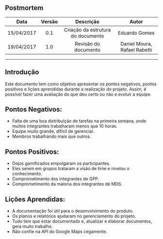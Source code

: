 ## Postmortem

| Data | Versão | Descrição | Autor |
|:----:|:------:|:---------:|:-----:|
|15/04/2017|0.1|Criação da estrutura do documento|Eduardo Gomes|
|19/04/2017|1.0|Revisão do documento|Daniel Moura, Rafael Rabetti|


***

## Introdução

Este documento tem como objetivo apresentar os pontos negativos, pontos positivos e lições aprendidas durante a realização do projeto. Assim, é possível fazer uma avaliação do que deu certo ou não e evoluir a equipe.

## Pontos Negativos:
* Falta de uma boa distribuição de tarefas na primeira semana, onde muitos integrantes trabalharam menos que 10 horas.
* Equipe muito grande, difícil de gerenciar.
* Membros trabalhando mais que outros.

## Pontos Positivos:
* Dojos gamificados empolgaram os participantes. 
* Eles serem em grupos trataram a visão de time e nivelou o conhecimento.
* Comprometimento dos integrantes de GPP.
* Comprometimento da maioria dos integrantes de MDS.

## Lições Aprendidas:
* A documentação foi útil para o desenvolvimento do produto.
* Os planos e relatórios ajudaram no gerenciamento do projeto.
* Tudo tem que estar documentado e, atualizar e elaborar documentos, gera muito trabalho.
* Não confie na API do Google Maps cegamente.